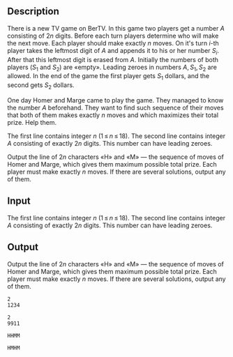 ## Description

<div><p>There is a new TV game on BerTV. In this game two players get a number <span class="tex-span"><i>A</i></span> consisting of <span class="tex-span">2<i>n</i></span> digits. Before each turn players determine who will make the next move. Each player should make exactly <span class="tex-span"><i>n</i></span> moves. On it's turn <span class="tex-span"><i>i</i></span>-th player takes the leftmost digit of <span class="tex-span"><i>A</i></span> and appends it to his or her number <span class="tex-span"><i>S</i><sub class="lower-index"><i>i</i></sub></span>. After that this leftmost digit is erased from <span class="tex-span"><i>A</i></span>. Initially the numbers of both players (<span class="tex-span"><i>S</i><sub class="lower-index">1</sub></span> and <span class="tex-span"><i>S</i><sub class="lower-index">2</sub></span>) are «empty». Leading zeroes in numbers <span class="tex-span"><i>A</i>, <i>S</i><sub class="lower-index">1</sub>, <i>S</i><sub class="lower-index">2</sub></span> are allowed. In the end of the game the first player gets <span class="tex-span"><i>S</i><sub class="lower-index">1</sub></span> dollars, and the second gets <span class="tex-span"><i>S</i><sub class="lower-index">2</sub></span> dollars.</p><p>One day Homer and Marge came to play the game. They managed to know the number <span class="tex-span"><i>A</i></span> beforehand. They want to find such sequence of their moves that both of them makes exactly <span class="tex-span"><i>n</i></span> moves and which maximizes their total prize. Help them.</p></div><div class="input-specification"><p>The first line contains integer <span class="tex-span"><i>n</i></span> (<span class="tex-span">1 ≤ <i>n</i> ≤ 18</span>). The second line contains integer <span class="tex-span"><i>A</i></span> consisting of exactly <span class="tex-span">2<i>n</i></span> digits. This number can have leading zeroes.</p></div><div class="output-specification"><p>Output the line of <span class="tex-span">2<i>n</i></span> characters <span class="tex-font-style-tt">«H»</span> and <span class="tex-font-style-tt">«M»</span> — the sequence of moves of Homer and Marge, which gives them maximum possible total prize. Each player must make exactly <span class="tex-span"><i>n</i></span> moves. If there are several solutions, output any of them.</p></div>

## Input

<p>The first line contains integer <span class="tex-span"><i>n</i></span> (<span class="tex-span">1 ≤ <i>n</i> ≤ 18</span>). The second line contains integer <span class="tex-span"><i>A</i></span> consisting of exactly <span class="tex-span">2<i>n</i></span> digits. This number can have leading zeroes.</p>

## Output

<p>Output the line of <span class="tex-span">2<i>n</i></span> characters <span class="tex-font-style-tt">«H»</span> and <span class="tex-font-style-tt">«M»</span> — the sequence of moves of Homer and Marge, which gives them maximum possible total prize. Each player must make exactly <span class="tex-span"><i>n</i></span> moves. If there are several solutions, output any of them.</p>





```input1
2
1234

```




```input2
2
9911

```




```output1
HHMM
```




```output2
HMHM
```


